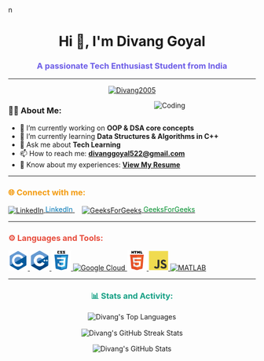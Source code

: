 n<h1 align="center">Hi 👋, I'm Divang Goyal</h1>
<h3 align="center" style="color: #6c5ce7;">A passionate Tech Enthusiast Student from India</h3>

---

<p align="center"> 
  <a href="https://github.com/ryo-ma/github-profile-trophy">
    <img src="https://github-profile-trophy.vercel.app/?username=Divang2005&theme=onestar&margin-w=15" alt=Divang2005 trophies" />
  </a> 
</p>

<img align="right" alt="Coding" width="207" src="https://media.tenor.com/hia7bVBU48QAAAAi/grok-chatgpt.gif">

### 👨‍💻 About Me:
- 🔭 I’m currently working on **OOP & DSA core concepts**
- 🌱 I’m currently learning **Data Structures & Algorithms in C++**
- 💬 Ask me about **Tech Learning**
- 📫 How to reach me: **divanggoyal522@gmail.com**
- 📄 Know about my experiences: [**View My Resume**](.............)

---

<h3 align="left" style="color: #f39c12;">🌐 Connect with me:</h3>
<p align="left">
  <a href="https://www.linkedin.com/in/divang-goyal-416331296/" target="_blank" style="margin-right: 15px;">
    <img align="center" src="https://raw.githubusercontent.com/rahuldkjain/github-profile-readme-generator/master/src/images/icons/Social/linked-in-alt.svg" alt="LinkedIn" height="30" width="40" />
    <span style="color: #0077B5;">LinkedIn</span>
  </a>
  <a href="https://www.geeksforgeeks.org/user/divanggormjo/" target="_blank">
    <img align="center" src="https://raw.githubusercontent.com/rahuldkjain/github-profile-readme-generator/master/src/images/icons/Social/geeks-for-geeks.svg" alt="GeeksForGeeks" height="30" width="40" />
    <span style="color: #008F2E;">GeeksForGeeks</span>
  </a>
</p>

---

<h3 align="left" style="color: #e74c3c;">⚙️ Languages and Tools:</h3>
<p align="left"> 
  <a href="https://www.cprogramming.com/" target="_blank"> 
    <img src="https://raw.githubusercontent.com/devicons/devicon/master/icons/c/c-original.svg" alt="C" width="40" height="40" />
  </a> 
  <a href="https://www.w3schools.com/cpp/" target="_blank"> 
    <img src="https://raw.githubusercontent.com/devicons/devicon/master/icons/cplusplus/cplusplus-original.svg" alt="C++" width="40" height="40" />
  </a> 
  <a href="https://www.w3schools.com/css/" target="_blank"> 
    <img src="https://raw.githubusercontent.com/devicons/devicon/master/icons/css3/css3-original-wordmark.svg" alt="CSS3" width="40" height="40" />
  </a> 
  <a href="https://cloud.google.com" target="_blank"> 
    <img src="https://www.vectorlogo.zone/logos/google_cloud/google_cloud-icon.svg" alt="Google Cloud" width="40" height="40" />
  </a> 
  <a href="https://www.w3.org/html/" target="_blank"> 
    <img src="https://raw.githubusercontent.com/devicons/devicon/master/icons/html5/html5-original-wordmark.svg" alt="HTML5" width="40" height="40" />
  </a> 
  <a href="https://developer.mozilla.org/en-US/docs/Web/JavaScript" target="_blank"> 
    <img src="https://raw.githubusercontent.com/devicons/devicon/master/icons/javascript/javascript-original.svg" alt="JavaScript" width="40" height="40" />
  </a> 
  <a href="https://www.mathworks.com/" target="_blank"> 
    <img src="https://upload.wikimedia.org/wikipedia/commons/2/21/Matlab_Logo.png" alt="MATLAB" width="40" height="40" />
  </a> 
</p>

---

<h3 align="center" style="color: #16a085;">📊 Stats and Activity:</h3>

<p align="center">
  <img align="center" src="https://github-readme-stats.vercel.app/api/top-langs?username=Divang2005&show_icons=true&locale=en&layout=compact&theme=radical" alt="Divang's Top Languages" />
</p>

<p align="center">
  <img align="center" src="https://streak-stats.demolab.com?user=Divang2005&theme=radical&hide_border=true" alt="Divang's GitHub Streak Stats" />
</p>

<p align="center">
  <img align="center" src="https://github-readme-stats.vercel.app/api?username=Divang2005&show_icons=true&locale=en&theme=radical" alt="Divang's GitHub Stats" />
</p>
